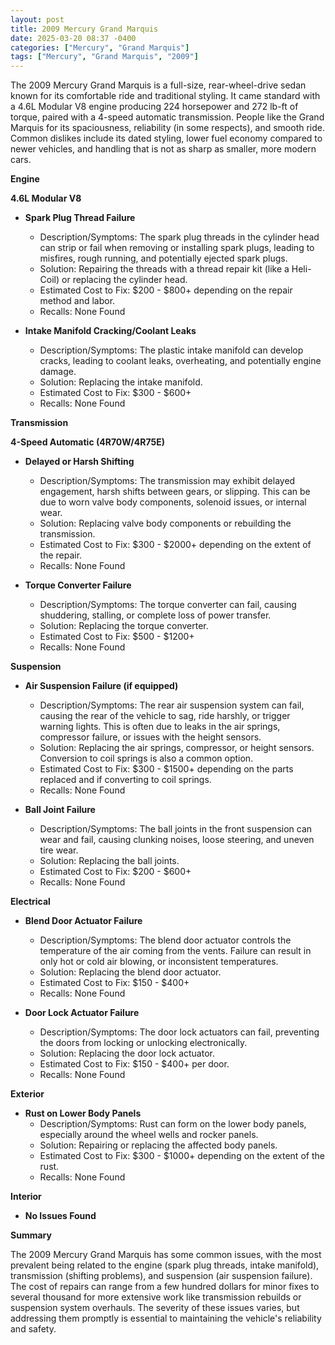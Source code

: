 ```yaml
---
layout: post
title: 2009 Mercury Grand Marquis
date: 2025-03-20 08:37 -0400
categories: ["Mercury", "Grand Marquis"]
tags: ["Mercury", "Grand Marquis", "2009"]
---
```

The 2009 Mercury Grand Marquis is a full-size, rear-wheel-drive sedan known for its comfortable ride and traditional styling. It came standard with a 4.6L Modular V8 engine producing 224 horsepower and 272 lb-ft of torque, paired with a 4-speed automatic transmission. People like the Grand Marquis for its spaciousness, reliability (in some respects), and smooth ride. Common dislikes include its dated styling, lower fuel economy compared to newer vehicles, and handling that is not as sharp as smaller, more modern cars.

**Engine**

**4.6L Modular V8**
*   **Spark Plug Thread Failure**
    *   Description/Symptoms: The spark plug threads in the cylinder head can strip or fail when removing or installing spark plugs, leading to misfires, rough running, and potentially ejected spark plugs.
    *   Solution: Repairing the threads with a thread repair kit (like a Heli-Coil) or replacing the cylinder head.
    *   Estimated Cost to Fix: $200 - $800+ depending on the repair method and labor.
    *   Recalls: None Found

*   **Intake Manifold Cracking/Coolant Leaks**
    *   Description/Symptoms: The plastic intake manifold can develop cracks, leading to coolant leaks, overheating, and potentially engine damage.
    *   Solution: Replacing the intake manifold.
    *   Estimated Cost to Fix: $300 - $600+
    *   Recalls: None Found

**Transmission**

**4-Speed Automatic (4R70W/4R75E)**
*   **Delayed or Harsh Shifting**
    *   Description/Symptoms: The transmission may exhibit delayed engagement, harsh shifts between gears, or slipping. This can be due to worn valve body components, solenoid issues, or internal wear.
    *   Solution: Replacing valve body components or rebuilding the transmission.
    *   Estimated Cost to Fix: $300 - $2000+ depending on the extent of the repair.
    *   Recalls: None Found

*   **Torque Converter Failure**
    *   Description/Symptoms: The torque converter can fail, causing shuddering, stalling, or complete loss of power transfer.
    *   Solution: Replacing the torque converter.
    *   Estimated Cost to Fix: $500 - $1200+
    *   Recalls: None Found

**Suspension**

*   **Air Suspension Failure (if equipped)**
    *   Description/Symptoms: The rear air suspension system can fail, causing the rear of the vehicle to sag, ride harshly, or trigger warning lights. This is often due to leaks in the air springs, compressor failure, or issues with the height sensors.
    *   Solution: Replacing the air springs, compressor, or height sensors. Conversion to coil springs is also a common option.
    *   Estimated Cost to Fix: $300 - $1500+ depending on the parts replaced and if converting to coil springs.
    *   Recalls: None Found

*   **Ball Joint Failure**
    *   Description/Symptoms: The ball joints in the front suspension can wear and fail, causing clunking noises, loose steering, and uneven tire wear.
    *   Solution: Replacing the ball joints.
    *   Estimated Cost to Fix: $200 - $600+
    *   Recalls: None Found

**Electrical**

*   **Blend Door Actuator Failure**
    *   Description/Symptoms: The blend door actuator controls the temperature of the air coming from the vents. Failure can result in only hot or cold air blowing, or inconsistent temperatures.
    *   Solution: Replacing the blend door actuator.
    *   Estimated Cost to Fix: $150 - $400+
    *   Recalls: None Found

*   **Door Lock Actuator Failure**
    *   Description/Symptoms: The door lock actuators can fail, preventing the doors from locking or unlocking electronically.
    *   Solution: Replacing the door lock actuator.
    *   Estimated Cost to Fix: $150 - $400+ per door.
    *   Recalls: None Found

**Exterior**

*   **Rust on Lower Body Panels**
    *   Description/Symptoms: Rust can form on the lower body panels, especially around the wheel wells and rocker panels.
    *   Solution: Repairing or replacing the affected body panels.
    *   Estimated Cost to Fix: $300 - $1000+ depending on the extent of the rust.
    *   Recalls: None Found

**Interior**

*   **No Issues Found**

**Summary**

The 2009 Mercury Grand Marquis has some common issues, with the most prevalent being related to the engine (spark plug threads, intake manifold), transmission (shifting problems), and suspension (air suspension failure). The cost of repairs can range from a few hundred dollars for minor fixes to several thousand for more extensive work like transmission rebuilds or suspension system overhauls. The severity of these issues varies, but addressing them promptly is essential to maintaining the vehicle's reliability and safety.

